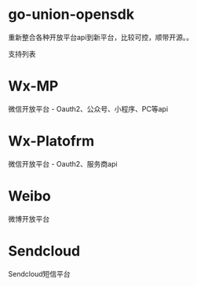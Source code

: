# go-union-opensdk

重新整合各种开放平台api到新平台，比较可控，顺带开源。。

支持列表

# Wx-MP

微信开放平台 - Oauth2、公众号、小程序、PC等api

# Wx-Platofrm

微信开放平台 - Oauth2、服务商api

# Weibo

微博开放平台

# Sendcloud

Sendcloud短信平台
